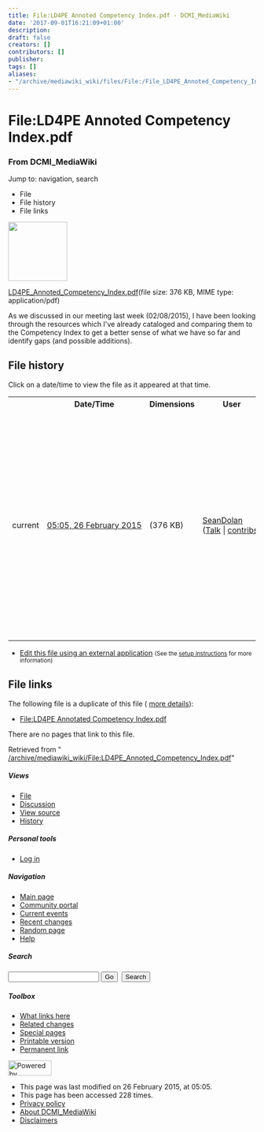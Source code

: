 ```yaml
---
title: File:LD4PE Annoted Competency Index.pdf - DCMI_MediaWiki
date: '2017-09-01T16:21:09+01:00'
description: 
draft: false
creators: []
contributors: []
publisher: 
tags: []
aliases:
- "/archive/mediawiki_wiki/files/File:/File_LD4PE_Annoted_Competency_Index.pdf.html"
---
```


<a id="top"></a>
# File:LD4PE Annoted Competency Index.pdf

### From DCMI\_MediaWiki

Jump to: navigation, search
<!-- start content -->
- File
- File history
- File links

 [<img alt="" src="/skins/common/images/icons/fileicon-pdf.png" width="120" height="120">](/archive/mediawiki_wiki/files/LD4PE_Annoted_Competency_Index.pdf)

[LD4PE\_Annoted\_Competency\_Index.pdf](/archive/mediawiki_wiki/files/LD4PE_Annoted_Competency_Index.pdf "LD4PE Annoted Competency Index.pdf")‎(file size: 376 KB, MIME type: application/pdf)

As we discussed in our meeting last week (02/08/2015), I have been looking through the resources which I've already cataloged and comparing them to the Competency Index to get a better sense of what we have so far and identify gaps (and possible additions).

<!-- 
NewPP limit report
Preprocessor node count: 1/1000000
Post-expand include size: 0/2097152 bytes
Template argument size: 0/2097152 bytes
Expensive parser function count: 0/100
-->
## File history

Click on a date/time to view the file as it appeared at that time.

<table class="wikitable filehistory">
  <tr>
    <td></td>
    <th>Date/Time</th>
    <th>Dimensions</th>
    <th>User</th>
    <th>Comment</th>
  </tr>
  <tr>
    <td>current</td>
    <td class="filehistory-selected" style="white-space: nowrap;"><a href="/archive/mediawiki_wiki/files/LD4PE_Annoted_Competency_Index.pdf">05:05, 26 February 2015</a></td>
    <td> <span style="white-space: nowrap;">(376 KB)</span>
    </td>
    <td>
      <a href="/index.php?title=User:SeanDolan&amp;action=edit&amp;redlink=1" class="new mw-userlink" title="User:SeanDolan (page does not exist)">SeanDolan</a> <span style="white-space: nowrap;"> <span class="mw-usertoollinks">(<a href="/index.php?title=User_talk:SeanDolan&amp;action=edit&amp;redlink=1" class="new" title="User talk:SeanDolan (page does not exist)">Talk</a> | <a href="/index.php/Special:Contributions/SeanDolan" title="Special:Contributions/SeanDolan">contribs</a>)</span></span>
    </td>
    <td> <span class="comment">(As we discussed in our meeting last week (02/08/2015), I have been looking through the resources which I've already cataloged and comparing them to the Competency Index to get a better sense of what we have so far and identify gaps (and possible additions)</span>
    </td>
  </tr>
</table>

  

- [Edit this file using an external application](/index.php?title=File:LD4PE_Annoted_Competency_Index.pdf&action=edit&externaledit=true&mode=file "File:LD4PE Annoted Competency Index.pdf") <small>(See the <a href="http://www.mediawiki.org/wiki/Manual:External_editors" class="external text" rel="nofollow">setup instructions</a> for more information)</small>

## File links

The following file is a duplicate of this file ( [more details](/index.php/Special:FileDuplicateSearch/LD4PE_Annoted_Competency_Index.pdf "Special:FileDuplicateSearch/LD4PE Annoted Competency Index.pdf")):

- [File:LD4PE Annotated Competency Index.pdf](/archive/mediawiki_wiki/files/File:/File:LD4PE_Annotated_Competency_Index.pdf.html "File:LD4PE Annotated Competency Index.pdf") 

There are no pages that link to this file.

Retrieved from " [/archive/mediawiki_wiki/File:LD4PE\_Annoted\_Competency\_Index.pdf](/archive/mediawiki_wiki/files/File:/File:LD4PE_Annoted_Competency_Index.pdf.html)"

<!-- end content -->

##### Views

- [File](/archive/mediawiki_wiki/files/File:/File:LD4PE_Annoted_Competency_Index.pdf.html "View the file page [c]")
- [Discussion](/index.php?title=File_talk:LD4PE_Annoted_Competency_Index.pdf&action=edit&redlink=1 "Discussion about the content page [t]")
- [View source](/index.php?title=File:LD4PE_Annoted_Competency_Index.pdf&action=edit "This page is protected.
You can view its source [e]")
- [History](/index.php?title=File:LD4PE_Annoted_Competency_Index.pdf&action=history "Past revisions of this page [h]")

##### Personal tools

- [Log in](/index.php?title=Special:UserLogin&returnto=File:LD4PE_Annoted_Competency_Index.pdf "You are encouraged to log in; however, it is not mandatory [o]")

<script type="text/javascript"> if (window.isMSIE55) fixalpha(); </script>

##### Navigation

- [Main page](/index.php/Main_Page "Visit the main page [z]")
- [Community portal](/index.php/DCMI_MediaWiki:Community_portal "About the project, what you can do, where to find things")
- [Current events](/index.php/DCMI_MediaWiki:Current_events "Find background information on current events")
- [Recent changes](/index.php/Special:RecentChanges "The list of recent changes in the wiki [r]")
- [Random page](/index.php/Special:Random "Load a random page [x]")
- [Help](/index.php/Help:Contents "The place to find out")

##### <label for="searchInput">Search</label>

<form action="/index.php" id="searchform">
				<input type="hidden" name="title" value="Special:Search">
				<input id="searchInput" title="Search DCMI_MediaWiki" accesskey="f" type="search" name="search">
				<input type="submit" name="go" class="searchButton" id="searchGoButton" value="Go" title="Go to a page with this exact name if exists"> 
				<input type="submit" name="fulltext" class="searchButton" id="mw-searchButton" value="Search" title="Search the pages for this text">
			</form>

##### Toolbox

- [What links here](/index.php/Special:WhatLinksHere/File:LD4PE_Annoted_Competency_Index.pdf "List of all wiki pages that link here [j]")
- [Related changes](/index.php/Special:RecentChangesLinked/File:LD4PE_Annoted_Competency_Index.pdf "Recent changes in pages linked from this page [k]")
- [Special pages](/index.php/Special:SpecialPages "List of all special pages [q]")
- [Printable version](/index.php?title=File:LD4PE_Annoted_Competency_Index.pdf&printable=yes "Printable version of this page [p]")
- [Permanent link](/index.php?title=File:LD4PE_Annoted_Competency_Index.pdf&oldid=9311 "Permanent link to this revision of the page")

<!-- end of the left (by default at least) column -->

 [<img src="/skins/common/images/poweredby_mediawiki_88x31.png" height="31" width="88" alt="Powered by MediaWiki">](http://www.mediawiki.org/)

- This page was last modified on 26 February 2015, at 05:05.
- This page has been accessed 228 times.
- [Privacy policy](/index.php/DCMI_MediaWiki:Privacy_policy "DCMI MediaWiki:Privacy policy")
- [About DCMI\_MediaWiki](/index.php/DCMI_MediaWiki:About "DCMI MediaWiki:About")
- [Disclaimers](/index.php/DCMI_MediaWiki:General_disclaimer "DCMI MediaWiki:General disclaimer")

<script>if (window.runOnloadHook) runOnloadHook();</script><!-- Served in 0.455 secs. -->
